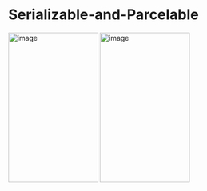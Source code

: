 # Serializable-and-Parcelable

<img width="180" height="300" alt="image" align="left" src="https://user-images.githubusercontent.com/93155464/201354460-1fb4fdf7-752b-4a9c-baac-7bd14307bce7.png">
<img width="180" height="300" alt="image" align="center" src="https://user-images.githubusercontent.com/93155464/201354519-795a6729-8aad-4efc-b25c-ce6b631e17b9.png">
